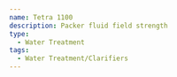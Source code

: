 ```yaml
---
name: Tetra 1100
description: Packer fluid field strength
type:
  - Water Treatment
tags:
  - Water Treatment/Clarifiers
---
```

